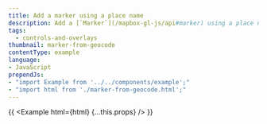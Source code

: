 ```yaml
---
title: Add a marker using a place name
description: Add a [`Marker`](/mapbox-gl-js/api#marker) using a place name or address for its location using the [forward geocoder](https://www.mapbox.com/api-documentation/search/#geocoding).
tags:
  - controls-and-overlays
thumbnail: marker-from-geocode
contentType: example
language:
- JavaScript
prependJs:
- "import Example from '../../components/example';"
- "import html from './marker-from-geocode.html';"
---
```


{{ <Example html={html} {...this.props} /> }}
